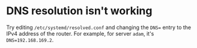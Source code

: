 # DNS resolution isn't working

Try editing ```/etc/systemd/resolved.conf``` and changing the ```DNS=``` entry to the IPv4 address of the router. For example, for server ```adam```, it's ```DNS=192.168.169.2```.